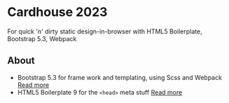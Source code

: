 
# Cardhouse 2023

For quick 'n' dirty static design-in-browser with HTML5 Boilerplate, Bootstrap 5.3, Webpack

## About
- Bootstrap 5.3 for frame work and templating, using Scss and Webpack [Read more](https://getbootstrap.com/docs/5.3/getting-started/webpack)
- HTML5 Boilerplate 9 for the `<head>` meta stuff [Read more](https://github.com/h5bp/html5-boilerplate)
